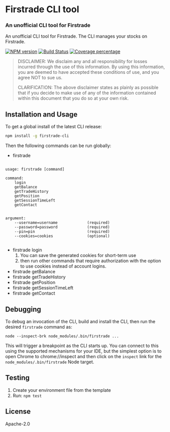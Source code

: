 # Firstrade CLI tool

### An unofficial CLI tool for Firstrade

An unofficial CLI tool for Firstrade. The CLI manages your stocks on Firstrade.

[![NPM version][npm-image]][npm-url] [![Build Status][travis-image]][travis-url] [![Coverage percentage][coveralls-image]][coveralls-url]

> DISCLAIMER: We disclaim any and all responsibility for losses incurred through the use of this information. By using this information, you are deemed to have accepted these conditions of use, and you agree NOT to sue us.
>
> CLARIFICATION: The above disclaimer states as plainly as possible that if you decide to make use of any of the information contained within this document that you do so at your own risk.

## Installation and Usage

To get a global install of the latest CLI release:

```sh
npm install -g firstrade-cli
```

Then the following commands can be run globally:

* firstrade

```

usage: firstrade [command]

command:
    login
    getBalance
    getTradeHistory
    getPosition
    getSessionTimeLeft
    getContact


argument:
    --username=username             (required)
    --password=password             (required)
    --pin=pin                       (required)
    --cookies=cookies               (optional)
  
```

* firstrade login
  1. You can save the generated cookies for short-term use
  2. then run other commands that require authorization with the option to use cookies instead of account logins.
* firstrade getBalance
* firstrade getTradeHistory
* firstrade getPosition
* firstrade getSessionTimeLeft
* firstrade getContact

## Debugging

To debug an invocation of the CLI, build and install the CLI, then run the desired `firstrade` command as:

```shell
node --inspect-brk node_modules/.bin/firstrade ...
```

This will trigger a breakpoint as the CLI starts up. You can connect to this using the supported mechanisms for your IDE, but the simplest option is to open Chrome to chrome://inspect and then click on the `inspect` link for the `node_modules/.bin/firstrade` Node target.

## Testing

1. Create your environment file from the template
2. Run: `npm test`

## License

Apache-2.0

[npm-image]: https://badge.fury.io/js/firstrade-cli.svg
[npm-url]: https://npmjs.org/package/firstrade-cli
[travis-image]: https://travis-ci.com/LLLLinda/firstrade-cli.svg
[travis-url]: https://travis-ci.com/github/LLLLinda/firstrade-cli
[coveralls-image]: https://coveralls.io/repos/github/LLLLinda/firstrade-cli/badge.svg
[coveralls-url]: https://coveralls.io/github/LLLLinda/firstrade-cli

